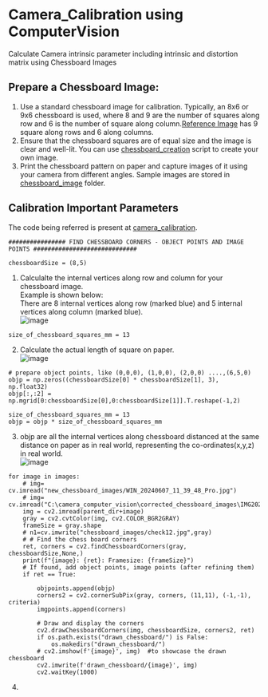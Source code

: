 # Camera_Calibration using ComputerVision
Calculate Camera intrinsic parameter including intrinsic and distortion matrix using Chessboard Images

## Prepare a Chessboard Image:  
1) Use a standard chessboard image for calibration. Typically, an 8x6 or 9x6 chessboard is used, where 8 and 9 are the number of squares along row and 6 is the number of square along column.[Reference Image](https://github.com/devanjanmishra/ComputerVision_Camera_Calibration/assets/50066136/b61d375f-1170-4c86-afd9-a0661ddb442d) has 9 square along rows and 6 along columns.
2) Ensure that the chessboard squares are of equal size and the image is clear and well-lit. You can use [chessboard_creation](https://github.com/devanjanmishra/ComputerVision_Camera_Calibration/blob/main/create_sample_chessboard_image.py) script to create your own image.  
3) Print the chessboard pattern on paper and capture images of it using your camera from different angles. Sample images are stored in [chessboard_image](https://github.com/devanjanmishra/ComputerVision_Camera_Calibration/tree/main/chessboard_images) folder.  


## Calibration Important Parameters
The code being referred is present at [camera_calibration](https://github.com/devanjanmishra/ComputerVision_Camera_Calibration/blob/main/camera_calibration.py).  
```
################ FIND CHESSBOARD CORNERS - OBJECT POINTS AND IMAGE POINTS #############################

chessboardSize = (8,5)
```
1) Calculalte the internal vertices along row and column for your chessboard image.  
   Example is shown below:    
  There are 8 internal vertices along row (marked blue) and 5 internal vertices along column (marked blue).  
  ![image](https://github.com/devanjanmishra/ComputerVision_Camera_Calibration/assets/50066136/49c6b02a-3e3f-4eac-8f23-3dae84d6b29f)


```
size_of_chessboard_squares_mm = 13
```
2) Calculate the actual length of square on paper.  
![image](https://github.com/devanjanmishra/ComputerVision_Camera_Calibration/assets/50066136/c1163ca2-9d2c-4dd2-894d-d1d56005892c)


```
# prepare object points, like (0,0,0), (1,0,0), (2,0,0) ....,(6,5,0)
objp = np.zeros((chessboardSize[0] * chessboardSize[1], 3), np.float32)
objp[:,:2] = np.mgrid[0:chessboardSize[0],0:chessboardSize[1]].T.reshape(-1,2)

size_of_chessboard_squares_mm = 13
objp = objp * size_of_chessboard_squares_mm
```
3) objp are all the internal vertices along chessboard distanced at the same distance on paper as in real world, representing the co-ordinates(x,y,z) in real world.  
![image](https://github.com/devanjanmishra/ComputerVision_Camera_Calibration/assets/50066136/8f884df5-211f-492e-bd8c-0a3e6af085ec)



```
for image in images:
    # img= cv.imread("new_chessboard_images/WIN_20240607_11_39_48_Pro.jpg")
    # img= cv.imread("C:\camera_computer_vision\corrected_chessboard_images\IMG20240601210906_2.jpg")
    img = cv2.imread(parent_dir+image)
    gray = cv2.cvtColor(img, cv2.COLOR_BGR2GRAY)
    frameSize = gray.shape
    # n1=cv.imwrite("chessboard_images/check12.jpg",gray)
    # # Find the chess board corners
    ret, corners = cv2.findChessboardCorners(gray, chessboardSize,None,)
    print(f"{image}: {ret}: Framesize: {frameSize}")
    # If found, add object points, image points (after refining them)
    if ret == True:

        objpoints.append(objp)
        corners2 = cv2.cornerSubPix(gray, corners, (11,11), (-1,-1), criteria)
        imgpoints.append(corners)

        # Draw and display the corners
        cv2.drawChessboardCorners(img, chessboardSize, corners2, ret)
        if os.path.exists("drawn_chessboard/") is False:
            os.makedirs("drawn_chessboard/")
        # cv2.imshow(f'{image}', img)  #to showcase the drawn chessboard
        cv2.imwrite(f'drawn_chessboard/{image}', img)
        cv2.waitKey(1000)
```
4) 



